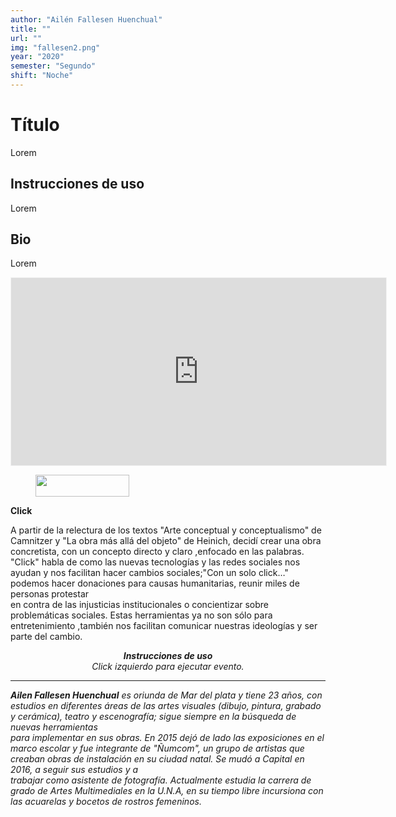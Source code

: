 ```yaml
---
author: "Ailén Fallesen Huenchual"
title: ""
url: ""
img: "fallesen2.png"
year: "2020"
semester: "Segundo"
shift: "Noche"
---
```


<p></p>

# Título

Lorem 

## Instrucciones de uso 

Lorem

## Bio

Lorem

<!-- wp:html -->
<p align="center"><iframe width="600" height="300" frameborder="0" scrolling="no" style="width:600px; margin:0 auto!important;border: 1px solid #F2F2F3; z-index: 100;" src="https://editor.p5js.org/ailenfallesen/embed/53EdD_52s"></iframe></p>
<!-- /wp:html -->

<!-- wp:image {"id":604,"align":"center","width":150,"height":35} -->
<div class="wp-block-image"><figure class="aligncenter is-resized"><img src="https://am1-lacabanne.atamvirtual.com.ar/wp-content/uploads/2020/12/usabilidad-AM12020-siMobile.png" alt="" class="wp-image-604" width="150" height="35"/></figure></div>
<!-- /wp:image -->

<!-- wp:paragraph -->
<p><strong>Click </strong></p>
<!-- /wp:paragraph -->

<!-- wp:paragraph -->
<p>A partir de la relectura de los textos "Arte conceptual y conceptualismo" de Camnitzer y "La obra más allá del objeto" de Heinich, decidí crear una obra concretista, con un concepto directo y claro ,enfocado en las palabras.<br> "Click" habla de como las nuevas tecnologías y las redes sociales nos ayudan y nos facilitan hacer cambios sociales;"Con un solo click…" podemos hacer donaciones para causas humanitarias, reunir miles de personas protestar<br> en contra de las injusticias institucionales o concientizar sobre problemáticas sociales. Estas herramientas ya no son sólo para entretenimiento ,también nos facilitan comunicar nuestras ideologías y ser parte del cambio.</p>
<!-- /wp:paragraph -->

<!-- wp:paragraph {"align":"center"} -->
<p style="text-align:center"><strong><em>Instrucciones de uso</em></strong><em><br>Click izquierdo para ejecutar evento.</em><br></p>
<!-- /wp:paragraph -->

<!-- wp:html -->
<hr>
<!-- /wp:html -->

<!-- wp:paragraph -->
<p><strong><em>Ailen Fallesen Huenchual</em></strong><em> es oriunda de Mar del plata y tiene 23 años, con estudios en diferentes áreas de las artes visuales (dibujo, pintura, grabado y cerámica), teatro y escenografía; sigue siempre en la búsqueda de nuevas herramientas<br> para implementar en sus obras. En 2015 dejó de lado las exposiciones en el marco escolar y fue integrante de "Ñumcom", un grupo de artistas que creaban obras de instalación en su ciudad natal. Se mudó a Capital en 2016, a seguir sus estudios y a<br>  trabajar como asistente de fotografía. Actualmente estudia la carrera de grado de Artes Multimediales en la U.N.A, en su tiempo libre incursiona con las acuarelas y bocetos de rostros femeninos.</em></p>
<!-- /wp:paragraph -->